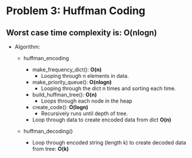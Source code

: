 <h1> Problem 3: Huffman Coding </h1>

<h2> Worst case time complexity is: <b> O(nlogn) </b> </h2>

* Algorithm:
    * huffman_encoding
        * make_frequency_dict(): <b> O(n) </b>
            * Looping through n elements in data.
        * make_priority_queue(): <b> O(nlogn) </b>
            * Looping through the dict n times and sorting each time.
        * build_huffman_tree(): <b> O(n) </b>
            * Loops through each node in the heap
        * create_code(): <b> O(logn) </b>
            * Recursively runs until depth of tree.
        * Loop through data to create encoded data from dict <b> O(n) </b>
        
    * huffman_decoding()
        * Loop through encoded string (length k) to create decoded data from tree: <b> O(k) </b>
